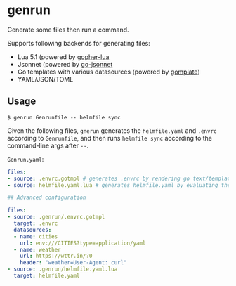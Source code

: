 # genrun

Generate some files then run a command.

Supports following backends for generating files:

- Lua 5.1 (powered by [gopher-lua](https://github.com/yuin/gopher-lua)
- Jsonnet (powered by [go-jsonnet](https://github.com/google/go-jsonnet)
- Go templates with various datasources (powered by [gomplate](https://github.com/hairyhenderson/gomplate))
- YAML/JSON/TOML

## Usage

```console
$ genrun Genrunfile -- helmfile sync
```

Given the following files, `gnerun` generates the `helmfile.yaml` and `.envrc` according to `Genrunfile`, and then runs `helmfile sync` according to the command-line args after `--`.

`Genrun.yaml`:

```yaml
files:
- source: .envrc.gotmpl # generates .envrc by rendering go text/template
- source: helmfile.yaml.lua # generates helmfile.yaml by evaluating the lua script

## Advanced configuration

files:
- source: .genrun/.envrc.gotmpl
  target: .envrc
  datasources:
  - name: cities
    url: env:///CITIES?type=application/yaml
  - name: weather
    url: https://wttr.in/?0
    header: "weather=User-Agent: curl"
- source: .genrun/helmfile.yaml.lua
  target: helmfile.yaml
```

